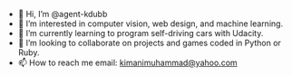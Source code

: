 - 👋 Hi, I’m @agent-kdubb
- 👀 I’m interested in computer vision, web design, and machine learning.
- 🌱 I’m currently learning to program self-driving cars with Udacity.
- 💞️ I’m looking to collaborate on projects and games coded in Python or Ruby.
- 📫 How to reach me email: kimanimuhammad@yahoo.com

<!---
agent-kdubb/agent-kdubb is a ✨ special ✨ repository because its `README.md` (this file) appears on your GitHub profile.
You can click the Preview link to take a look at your changes.
--->
